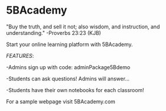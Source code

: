 # 5BAcademy 

"Buy the truth, and sell it not; also wisdom, and instruction, and understanding." 
-Proverbs 23:23 (KJB)

Start your online learning platform with 5BAcademy. 

*FEATURES*:

  -Admins sign up with code: adminPackage5Bdemo 
  
  -Students can ask questions! Admins will answer...
  
  -Students have their own notebooks for each classroom!
  
 For a sample webpage visit 5BAcademy.com
